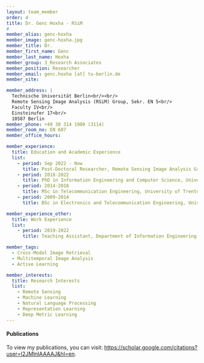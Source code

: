 ```yaml
---
layout: team_member
order: 4
title: Dr. Genc Hoxha - RSiM
#
member_alias: genc-hoxha
member_image: genc-hoxha.jpg
member_title: Dr.
member_first_name: Genc
member_last_name: Hoxha
member_group: 3_Research Associates
member_position: Researcher
member_email: genc.hoxha [at] tu-berlin.de
member_site:

member_address: |
  Technische Universität Berlin<br/><br/>
  Remote Sensing Image Analysis (RSiM) Group, Sekr. EN 5<br/>
  Faculty IV<br/>
  Einsteinufer 17<br/>
  10587 Berlin
member_phone: +49 30 314 1900 (3114)
member_room_no: EN 607
member_office_hours:

member_experience:
  title: Education and Academic Experience
  list:
    - period: Sep 2022 - Now
      title: Post-Doctoral Researcher, Remote Sensing Image Analysis Group (RSiM), TU Berlin, Berlin, Germany.
    - period: 2018-2022
      title: PhD in Information Engineering and Computer Science, University of Trento, Trento, Italy.
    - period: 2014-2018
      title: MSc in Telecommunication Engineering, University of Trento, Trento, Italy.
    - period: 2009-2014
      title: BSc in Electronics and Telecommunication Engineering, University of Trento, Trento, Italy.

member_experience_other:
  title: Work Experience
  list:
    - period: 2019-2022
      title: Teaching Assistant, Department of Information Engineering and Computer Science, University of Trento, Italy.

member_tags:
  - Cross-Modal Image Retrieval
  - Multitemporal Image Analysis
  - Active Learning

member_interests:
  title: Research Interests
  list:
    - Remote Sensing
    - Machine Learning
    - Natural Language Processing
    - Representation Learning
    - Deep Metric Learning
---
```


  <h4 class="mt-4">Publications</h4>
  <p>To view my publications, you can visit: <a href="https://scholar.google.com/citations?user=l2JMlnIAAAAJ&hl=en" target="_blank">https://scholar.google.com/citations?user=l2JMlnIAAAAJ&hl=en</a>.</p>
